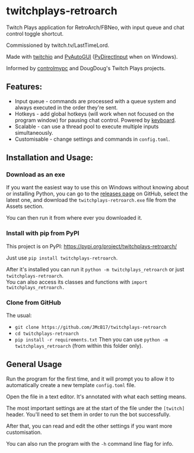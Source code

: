 # twitchplays-retroarch
Twitch Plays application for RetroArch/FBNeo, with input queue and chat control toggle shortcut.

Commissioned by twitch.tv/LastTimeLord.

Made with [twitchio](https://github.com/TwitchIO/TwitchIO) and [PyAutoGUI](https://github.com/asweigart/pyautogui) ([PyDirectInput](https://github.com/learncodebygaming/pydirectinput) when on Windows).

Informed by [controlmypc](https://gitlab.com/controlmypc/TwitchPlays) and DougDoug's Twitch Plays projects.

## Features:
- Input queue - commands are processed with a queue system and always executed in the order they're sent.
- Hotkeys - add global hotkeys (will work when not focused on the program window) for pausing chat control. Powered by [keyboard](https://github.com/boppreh/keyboard).
- Scalable - can use a thread pool to execute multiple inputs simultaneously.
- Customisable - change settings and commands in `config.toml`.

## Installation and Usage:
### Download as an exe
If you want the easiest way to use this on Windows without knowing about or installing Python, you can go to the [releases page](https://github.com/JMcB17/twitchplays-retroarch/releases) on GitHub, select the latest one, and download the `twitchplays-retroarch.exe` file from the Assets section.

You can then run it from where ever you downloaded it.

### Install with pip from PyPI
This project is on PyPI: https://pypi.org/project/twitchplays-retroarch/

Just use `pip install twitchplays-retroarch`.

After it's installed you can run it `python -m twitchplays_retroarch` or just `twitchplays-retroarch`.    
You can also access its classes and functions with `import twitchplays_retroarch.`

### Clone from GitHub
The usual:
- `git clone https://github.com/JMcB17/twitchplays-retroarch`
- `cd twitchplays-retroarch`
- `pip install -r requirements.txt`
Then you can use `python -m twitchplays_retroarch` (from within this folder only).

## General Usage

Run the program for the first time, and it will prompt you to allow it to automatically create a new template `config.toml` file.

Open the file in a text editor. It's annotated with what each setting means.

The most important settings are at the start of the file under the `[twitch]` header. You'll need to set them in order to run the bot successfully.

After that, you can read and edit the other settings if you want more customisation.

You can also run the program with the `-h` command line flag for info.
